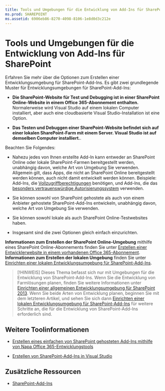 ```yaml
---
title: Tools und Umgebungen für die Entwicklung von Add-Ins für SharePoint
ms.prod: SHAREPOINT
ms.assetid: 6906eb86-8270-4098-8106-1e8d0d3c212e
---
```



# Tools und Umgebungen für die Entwicklung von Add-Ins für SharePoint
Erfahren Sie mehr über die Optionen zum Erstellen einer Entwicklungsumgebung für SharePoint-Add-Ins.
Es gibt zwei grundlegende Muster für Entwicklungsumgebungen für SharePoint-Add-Ins:
  
    
    


- **Die SharePoint-Website für Test und Debugging ist in einer SharePoint Online-Website in einem Office 365-Abonnement enthalten.** Normalerweise wird Visual Studio auf einem lokalen Computer installiert, aber auch eine cloudbasierte Visual Studio-Installation ist eine Option.
    
  
- **Das Testen und Debuggen einer SharePoint-Website befindet sich auf einer lokalen SharePoint-Farm mit einem Server. Visual Studio ist auf demselben Computer installiert.**.
    
  

Beachten Sie Folgendes:
  
    
    


- Nahezu jedes von Ihnen erstellte Add-In kann entweder an SharePoint Online oder lokale SharePoint-Farmen bereitgestellt werden, unabhängig davon, welche Art von Umgebung Sie verwenden. Allgemein gilt, dass Apps, die nicht an SharePoint Online bereitgestellt werden können, auch nicht damit entwickelt werden können. Beispiele: Add-Ins, die  [Vollzugriffberechtigungen](add-in-permissions-in-sharepoint-2013.md) benötigen, und Add-Ins, die das [besonders vertrauenswürdige Autorisierungssystem](creating-sharepoint-add-ins-that-use-high-trust-authorization.md) verwenden.
    
  
- Sie können sowohl von SharePoint gehostete als auch von einem Anbieter gehostete SharePoint-Add-Ins entwickeln, unabhängig davon, welche Art von Umgebung Sie verwenden.
    
  
- Sie können sowohl lokale als auch SharePoint Online-Testwebsites haben.
    
  
- Insgesamt sind die zwei Optionen gleich einfach einzurichten.
    
  
 **Informationen zum Erstellen der SharePoint Online-Umgebung** mithilfe eines SharePoint Online-Abonnements finden Sie unter [Erstellen einer Entwicklerwebsite in einem vorhandenen Office 365-Abonnement](create-a-developer-site-on-an-existing-office-365-subscription.md). **Informationen zum Erstellen der lokalen Umgebung** finden Sie unter [Einrichten einer lokalen Entwicklungsumgebung für SharePoint-Add-Ins](set-up-an-on-premises-development-environment-for-sharepoint-add-ins.md).
> [!HINWEIS]
> Dieses Thema befasst sich nur mit Umgebungen für die Entwicklung von SharePoint-Add-Ins. Wenn Sie die Entwicklung von Farmlösungen planen, finden Sie weitere Informationen unter  [Einrichten einer allgemeinen Entwicklungsumgebung für SharePoint 2013](http://msdn.microsoft.com/library/08e4e4e1-d960-43fa-85df-f3c279ed6927%28Office.15%29.aspx). Wenn Sie beide Arten von Entwicklung planen, beginnen Sie mit dem letzteren Artikel, und sehen Sie sich dann  [Einrichten einer lokalen Entwicklungsumgebung für SharePoint-Add-Ins](set-up-an-on-premises-development-environment-for-sharepoint-add-ins.md) für weitere Schritte an, die für die Entwicklung von SharePoint-Add-Ins erforderlich sind.
  
    
    


## Weitere Toolinformationen


-  [Erstellen eines einfachen von SharePoint gehosteten Add-Ins mithilfe von Napa Office 365-Entwicklungstools](create-a-basic-sharepoint-hosted-add-in-by-using-napa-office-365-development-too.md)
    
  
-  [Erstellen von SharePoint-Add-Ins in Visual Studio](create-sharepoint-add-ins-in-visual-studio.md)
    
  

## Zusätzliche Ressourcen
<a name="bk_addresources"> </a>


-  [SharePoint-Add-Ins](sharepoint-add-ins.md)
    
  

